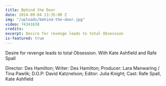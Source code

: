 ```yaml
---
title: Behind the Door
date: 2014-09-04 13:35:00 Z
img: "/uploads/behind-the-door.jpg"
video: 74341638
credits: 
excerpt: Desire for revenge leads to total Obsession
is-featured: true
---
```


Desire for revenge leads to total Obsession. With Kate Ashfield and Rafe Spall

Director: Des Hamilton; Writer: Des Hamilton; Producer: Lara Manwaring / Tina Pawlik; D.O.P: David Katznelson; Editor: Julia Knight; Cast: Rafe Spall, Kate Ashfield